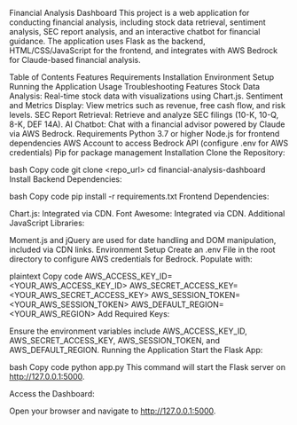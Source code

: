 Financial Analysis Dashboard
This project is a web application for conducting financial analysis, including stock data retrieval, sentiment analysis, SEC report analysis, and an interactive chatbot for financial guidance. The application uses Flask as the backend, HTML/CSS/JavaScript for the frontend, and integrates with AWS Bedrock for Claude-based financial analysis.

Table of Contents
Features
Requirements
Installation
Environment Setup
Running the Application
Usage
Troubleshooting
Features
Stock Data Analysis: Real-time stock data with visualizations using Chart.js.
Sentiment and Metrics Display: View metrics such as revenue, free cash flow, and risk levels.
SEC Report Retrieval: Retrieve and analyze SEC filings (10-K, 10-Q, 8-K, DEF 14A).
AI Chatbot: Chat with a financial advisor powered by Claude via AWS Bedrock.
Requirements
Python 3.7 or higher
Node.js for frontend dependencies
AWS Account to access Bedrock API (configure .env for AWS credentials)
Pip for package management
Installation
Clone the Repository:

bash
Copy code
git clone <repo_url>
cd financial-analysis-dashboard
Install Backend Dependencies:

bash
Copy code
pip install -r requirements.txt
Frontend Dependencies:

Chart.js: Integrated via CDN.
Font Awesome: Integrated via CDN.
Additional JavaScript Libraries:

Moment.js and jQuery are used for date handling and DOM manipulation, included via CDN links.
Environment Setup
Create an .env File in the root directory to configure AWS credentials for Bedrock. Populate with:

plaintext
Copy code
AWS_ACCESS_KEY_ID=<YOUR_AWS_ACCESS_KEY_ID>
AWS_SECRET_ACCESS_KEY=<YOUR_AWS_SECRET_ACCESS_KEY>
AWS_SESSION_TOKEN=<YOUR_AWS_SESSION_TOKEN>
AWS_DEFAULT_REGION=<YOUR_AWS_REGION>
Add Required Keys:

Ensure the environment variables include AWS_ACCESS_KEY_ID, AWS_SECRET_ACCESS_KEY, AWS_SESSION_TOKEN, and AWS_DEFAULT_REGION.
Running the Application
Start the Flask App:

bash
Copy code
python app.py
This command will start the Flask server on http://127.0.0.1:5000.

Access the Dashboard:

Open your browser and navigate to http://127.0.0.1:5000.
